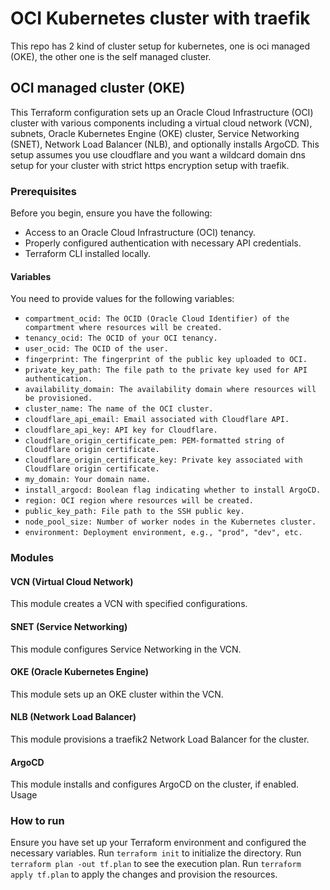 # OCI Kubernetes cluster with traefik
 This repo has 2 kind of cluster setup for kubernetes, one is oci managed (OKE), the other one is the self managed cluster.

## OCI managed cluster (OKE)

This Terraform configuration sets up an Oracle Cloud Infrastructure (OCI) cluster with various components including a virtual cloud network (VCN), subnets, Oracle Kubernetes Engine (OKE) cluster, Service Networking (SNET), Network Load Balancer (NLB), and optionally installs ArgoCD. This setup assumes you use cloudflare and you want a wildcard domain dns setup for your cluster with strict https encryption setup with traefik.

### Prerequisites

Before you begin, ensure you have the following:

- Access to an Oracle Cloud Infrastructure (OCI) tenancy.
- Properly configured authentication with necessary API credentials.
- Terraform CLI installed locally.

#### Variables

You need to provide values for the following variables:

- ```compartment_ocid: The OCID (Oracle Cloud Identifier) of the compartment where resources will be created.```
- ```tenancy_ocid: The OCID of your OCI tenancy.```
- ```user_ocid: The OCID of the user.```
- ```fingerprint: The fingerprint of the public key uploaded to OCI.```
- ```private_key_path: The file path to the private key used for API authentication.```
- ```availability_domain: The availability domain where resources will be provisioned.```
- ```cluster_name: The name of the OCI cluster.```
- ```cloudflare_api_email: Email associated with Cloudflare API.```
- ```cloudflare_api_key: API key for Cloudflare.```
- ```cloudflare_origin_certificate_pem: PEM-formatted string of Cloudflare origin certificate.```
- ```cloudflare_origin_certificate_key: Private key associated with Cloudflare origin certificate.```
- ```my_domain: Your domain name.```
- ```install_argocd: Boolean flag indicating whether to install ArgoCD.```
- ```region: OCI region where resources will be created.```
- ```public_key_path: File path to the SSH public key.```
- ```node_pool_size: Number of worker nodes in the Kubernetes cluster.```
- ```environment: Deployment environment, e.g., "prod", "dev", etc.```

### Modules
#### VCN (Virtual Cloud Network)

This module creates a VCN with specified configurations.
#### SNET (Service Networking)

This module configures Service Networking in the VCN.
#### OKE (Oracle Kubernetes Engine)

This module sets up an OKE cluster within the VCN.
#### NLB (Network Load Balancer)

This module provisions a traefik2 Network Load Balancer for the cluster.
#### ArgoCD

This module installs and configures ArgoCD on the cluster, if enabled.
Usage

### How to run
Ensure you have set up your Terraform environment and configured the necessary variables.
    Run ```terraform init``` to initialize the directory.
    Run ```terraform plan -out tf.plan``` to see the execution plan.
    Run ```terraform apply tf.plan``` to apply the changes and provision the resources.